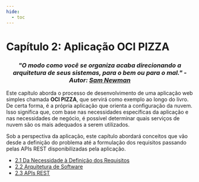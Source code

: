 ```yaml
---
hide:
  - toc
---
```


# Capítulo 2: Aplicação OCI PIZZA

<h3 style="text-align: center; font-style: italic;">
"O modo como você se organiza acaba direcionando a arquitetura de seus sistemas, para o bem ou para o mal." - Autor: <a href="https://www.linkedin.com/in/samnewman/" target="_blank">Sam Newman</a>
</h3>

Este capítulo aborda o processo de desenvolvimento de uma aplicação web simples chamada **OCI PIZZA**, que servirá como exemplo ao longo do livro. De certa forma, é a própria aplicação que orienta a configuração da nuvem. Isso significa que, com base nas necessidades específicas da aplicação e nas necessidades de negócio, é possível determinar quais serviços de nuvem são os mais adequados a serem utilizados.

Sob a perspectiva da aplicação, este capítulo abordará conceitos que vão desde a definição do problema até a formulação dos requisitos passando pelas APIs REST disponibilizadas pela aplicação.

- [2.1 Da Necessidade à Definição dos Requisitos](./da-necessidade-a-definicao-dos-requisitos.md)
- [2.2 Arquitetura de Software](./arquitetura-de-software.md)
- [2.3 APIs REST](./apis-rest.md)     
